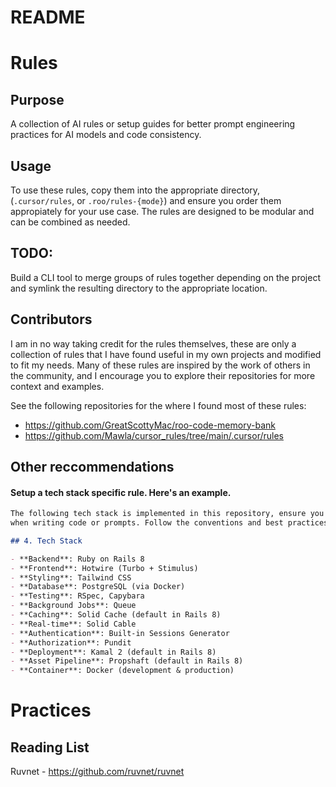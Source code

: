 # README

# Rules

## Purpose

A collection of AI rules or setup guides for better prompt engineering practices for AI models and code consistency.

## Usage

To use these rules, copy them into the appropriate directory, (`.cursor/rules`, or `.roo/rules-{mode}`) and ensure you order them appropiately for your use case. The rules are designed to be modular and can be combined as needed.

## TODO:

Build a CLI tool to merge groups of rules together depending on the project and symlink the resulting directory to the appropriate location.

## Contributors

I am in no way taking credit for the rules themselves, these are only a collection of rules that I have found useful in my own projects and modified to fit my needs. Many of these rules are inspired by the work of others in the community, and I encourage you to explore their repositories for more context and examples.

See the following repositories for the where I found most of these rules:
- https://github.com/GreatScottyMac/roo-code-memory-bank
- https://github.com/Mawla/cursor_rules/tree/main/.cursor/rules

## Other reccommendations

#### Setup a tech stack specific rule. Here's an example.
```md
The following tech stack is implemented in this repository, ensure you use the approprate technology
when writing code or prompts. Follow the conventions and best practices outlined in the tech stack documentation.

## 4. Tech Stack

- **Backend**: Ruby on Rails 8
- **Frontend**: Hotwire (Turbo + Stimulus)
- **Styling**: Tailwind CSS
- **Database**: PostgreSQL (via Docker)
- **Testing**: RSpec, Capybara
- **Background Jobs**: Queue
- **Caching**: Solid Cache (default in Rails 8)
- **Real-time**: Solid Cable
- **Authentication**: Built-in Sessions Generator
- **Authorization**: Pundit
- **Deployment**: Kamal 2 (default in Rails 8)
- **Asset Pipeline**: Propshaft (default in Rails 8)
- **Container**: Docker (development & production)
```

# Practices 

## Reading List

Ruvnet - https://github.com/ruvnet/ruvnet